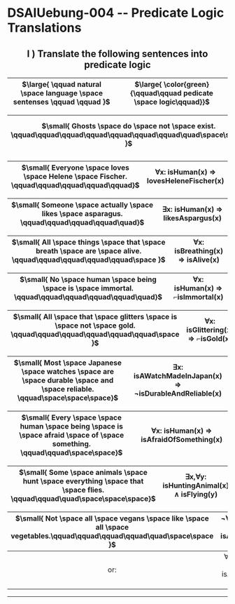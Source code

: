 <!-- ============================================================================================================ -->
<!--                         made by               Jan Ritt       -       https://github.com/IxI-Enki             -->
<!-- ============================================================================================================ -->

<div style="page-break-before: always;">

# DSAIUebung-004  --  Predicate Logic Translations

## <div align="center"> Ⅰ ) Translate the following sentences into predicate logic
| $\large{ \qquad natural \space language \space sentenses \qquad \qquad }$ | $\large{ \color{green}{\qquad\qquad pedicate \space logic\qquad}}$ |  
 |:-: |:-:|
 </div>

<div align="left">   
  
  <!--
  > ###### <p align="left">1.</p>
  -->
  | $\small{ Ghosts \space do \space not \space exist. \qquad\qquad\qquad\qquad\qquad\qquad\qquad\quad\space\space }$ | ∀x: isGhost(x) ⇒ ⌐exists(x) |
  |:--------------------:|:---------------------------:|
  <!--
  > ###### <p align="left">2.</p>   
  -->
  | $\small{ Everyone  \space  loves  \space  Helene  \space  Fischer. \qquad\qquad\qquad\qquad\qquad}$ | ∀x: isHuman(x) ⇒ lovesHeleneFischer(x) |
  |:--------------------------------:|:----------------------------------------:|
  <!-- 
  > ###### <p align="left">3.</p>   
  -->
  | $\small{ Someone  \space  actually  \space  likes  \space  asparagus. \qquad\qquad\qquad\qquad\quad}$ | ∃x: isHuman(x) ⇒ likesAspargus(x) |
  |:-----------------------------------:|:-----------------------------------:|
  <!-- 
  > ###### <p align="left">4.</p>   
  -->
  | $\small{ All  \space  things  \space  that  \space breath \space  are \space  alive. \qquad\qquad\qquad\qquad\qquad\space }$ | ∀x: isBreathing(x) ⇒ isAlive(x) |
  |:-----------------------------------:|:---------------------------------:|
  <!--
  > ###### <p align="left">5.</p>   
   -->
  | $\small{ No \space  human \space  being \space  is  \space immortal. \qquad\qquad\qquad\qquad\qquad\quad}$ | ∀x: isHuman(x) ⇒ ⌐isImmortal(x) |
  |:-----------------------------:|:---------------------------------:|
  <!--
  > ###### <p align="left">6.</p>   
  -->
  | $\small{ All \space  that  \space glitters \space  is  \space not  \space gold. \qquad\qquad\qquad\qquad\qquad\qquad\space }$ | ∀x: isGlittering(x) ⇒ ⌐isGold(x) |
  |:--------------------------------:|:----------------------------------:|
  <!--
  > ###### <p align="left">7.</p>   
  -->
  | $\small{ Most  \space Japanese  \space watches  \space are \space  durable \space  and  \space reliable. \qquad\space\space\space}$ | ∃x: isAWatchMadeInJapan(x) ⇒ ¬isDurableAndReliable(x) |
  |:-------------------------------------------------:|:-----------------------------------------:|
  <!--
  > ###### <p align="left">8.</p>   
  -->
  | $\small{ Every  \space  \space human  \space being  \space is  \space afraid  \space of \space  something. \qquad\qquad\space\space}$ | ∀x: isHuman(x) ⇒ isAfraidOfSomething(x) |
  |:-------------------------------------------:|:-----------------------------------------:|
  <!--
  > ###### <p align="left">9.</p>   
  -->
  | $\small{ Some \space  animals \space  hunt \space  everything  \space that \space  flies. \qquad\qquad\quad\space\space\space}$ | ∃x,∀y: isHuntingAnimal(x) ∧ isFlying(y) |
  |:------------------------------------------:|:-----------------------------------------:|
  <!--
  > ###### <p align="left">10.</p>   
  -->
  | $\small{ Not \space  all \space  vegans \space  like  \space all  \space vegetables.\qquad\qquad\qquad\qquad\quad\space\space }$ | ¬∀x: isVegan(x) ⇒ ¬∀y: isAVegetable(y) ∧ likes(x,y) |
  |:-------------------------------------:|:------------------------------------------------------:|
  |                                   or: | ∀x: isVegan(x) ⇒ ∃y: isAVegetable(y) ∧ ¬likes(x,y)  |
  
  </div>
</div>

---

<!-- ============================================================================================================ -->
<!--                         made by               Jan Ritt       -       https://github.com/IxI-Enki             -->
<!-- ============================================================================================================ -->

<!-- fast access to my formating "helper-code" ( 💭 → ✎insert here ): 

// USE THIS TO ENSURE PAGE-BREAKS
<div style="page-break-before: always;">
💭
</div>

// USE THIS TO ALIGN CONTENT
<p align="left"> 💭 </p>
<div align="center"> 💭 </p>

// USE THIS CENTERED TABLE
<div align="center">
  |   |   |   |  
  |:-:|:-:|:-:|  
  |   |   |   |  
</div>

// USE THESE CHARACTERS FOR BEAUTIFUL NOTATIONS
  ✕ ✖ ⅹ ×  ∓ ∗   ∞   ∧ ⋀ ∨ ⋁   ¬   ≡ 
  ⟹   ⇐ ⇒ ⇔   ← → ↔   ⇽ ⇾ ⇿   ⇠ ⇢   ⇦ ⇨
  ∀  ∃ ∄   ∈ ∋  ∊ ∍
  Ⅰ Ⅱ Ⅲ Ⅳ Ⅴ Ⅵ Ⅶ Ⅷ Ⅸ Ⅹ Ⅺ Ⅻ 
  𝐴 𝐵 𝑃 𝑄
  ∘ ∙ • …   ✓ ✔  ✗ ✘  
  ⚐ ⚡
-->

